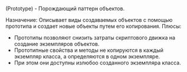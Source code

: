 (Prototype) - Порождающий паттерн объектов.

Назначение: Описывает виды создаваемых объектов с помощью прототипа и создает новые объекты путем его копирования.
Плюсы:
* Прототипы позволяют снизить затраты скриптового движка на создание экземпляров объектов.
* Прототипные свойства и методы не копируются в каждый экземпляр класса, а определяются в одном экземпляре.
* При этом они доступны излюбоо созданного экземпляра класса.
